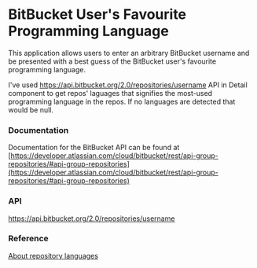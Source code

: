 # BitBucket User's Favourite Programming Language

This application allows users to enter an arbitrary BitBucket username and be presented with a best guess of the BitBucket user's favourite programming language.

I've used https://api.bitbucket.org/2.0/repositories/username API in Detail component to get repos' laguages 
that signifies the most-used programming language in the repos. 
If no languages are detected that would be null.

### Documentation
Documentation for the BitBucket API can be found at [https://developer.atlassian.com/cloud/bitbucket/rest/api-group-repositories/#api-group-repositories](https://developer.atlassian.com/cloud/bitbucket/rest/api-group-repositories/#api-group-repositories)

### API
https://api.bitbucket.org/2.0/repositories/username

### Reference
[About repository languages](https://developer.atlassian.com/)